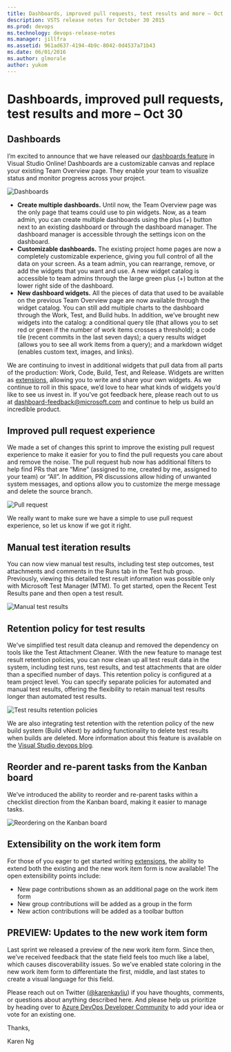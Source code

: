 ```yaml
---
title: Dashboards, improved pull requests, test results and more – Oct 30
description: VSTS release notes for October 30 2015
ms.prod: devops
ms.technology: devops-release-notes
ms.manager: jillfra
ms.assetid: 961ad637-4194-4b9c-8042-0d4537a71b43
ms.date: 06/01/2016
ms.author: glmorale
author: yukom
---
```


# Dashboards, improved pull requests, test results and more – Oct 30

## Dashboards

I’m excited to announce that we have released our [dashboards feature](https://devblogs.microsoft.com/devops/agile-project-management-futures-august-2015/) in Visual Studio Online! Dashboards are a customizable canvas and replace your existing Team Overview page. They enable your team to visualize status and monitor progress across your project.

![Dashboards](media/10_30_01.png)

- **Create multiple dashboards.** Until now, the Team Overview page was the only page that teams could use to pin widgets. Now, as a team admin, you can create multiple dashboards using the plus (+) button next to an existing dashboard or through the dashboard manager. The dashboard manager is accessible through the settings icon on the dashboard.
- **Customizable dashboards.** The existing project home pages are now a completely customizable experience, giving you full control of all the data on your screen. As a team admin, you can rearrange, remove, or add the widgets that you want and use. A new widget catalog is accessible to team admins through the large green plus (+) button at the lower right side of the dashboard.
- **New dashboard widgets.** All the pieces of data that used to be available on the previous Team Overview page are now available through the widget catalog. You can still add multiple charts to the dashboard through the Work, Test, and Build hubs. In addition, we’ve brought new widgets into the catalog: a conditional query tile (that allows you to set red or green if the number of work items crosses a threshold); a code tile (recent commits in the last seven days); a query results widget (allows you to see all work items from a query); and a markdown widget (enables custom text, images, and links).

We are continuing to invest in additional widgets that pull data from all parts of the production: Work, Code, Build, Test, and Release. Widgets are written as [extensions](/azure/devops/integrate/), allowing you to write and share your own widgets. As we continue to roll in this space, we’d love to hear what kinds of widgets you’d like to see us invest in. If you’ve got feedback here, please reach out to us at [dashboard-feedback@microsoft.com](mailto:dashboard-feedback@microsoft.com) and continue to help us build an incredible product.

## Improved pull request experience

We made a set of changes this sprint to improve the existing pull request experience to make it easier for you to find the pull requests you care about and remove the noise. The pull request hub now has additional filters to help find PRs that are “Mine” (assigned to me, created by me, assigned to your team) or “All”. In addition, PR discussions allow hiding of unwanted system messages, and options allow you to customize the merge message and delete the source branch.

![Pull request](media/10_30_02.png)

We really want to make sure we have a simple to use pull request experience, so let us know if we got it right.

## Manual test iteration results

You can now view manual test results, including test step outcomes, test attachments and comments in the Runs tab in the Test hub group. Previously, viewing this detailed test result information was possible only with Microsoft Test Manager (MTM). To get started, open the Recent Test Results pane and then open a test result.

![Manual test results](media/10_30_03.png)

## Retention policy for test results

We've simplified test result data cleanup and removed the dependency on tools like the Test Attachment Cleaner. With the new feature to manage test result retention policies, you can now clean up all test result data in the system, including test runs, test results, and test attachments that are older than a specified number of days. This retention policy is configured at a team project level. You can specify separate policies for automated and manual test results, offering the flexibility to retain manual test results longer than automated test results.

![Test results retention policies](media/10_30_04.png)

We are also integrating test retention with the retention policy of the new build system (Build vNext) by adding functionality to delete test results when builds are deleted. More information about this feature is available on the [Visual Studio devops blog](https://devblogs.microsoft.com/devops/test-result-data-retention-with-team-foundation-server-2015/).

## Reorder and re-parent tasks from the Kanban board

We’ve introduced the ability to reorder and re-parent tasks within a checklist direction from the Kanban board, making it easier to manage tasks.

![Reordering on the Kanban board](media/10_30_05.png)

## Extensibility on the work item form

For those of you eager to get started writing [extensions](/azure/devops/integrate/), the ability to extend both the existing and the new work item form is now available! The open extensibility points include:

- New page contributions shown as an additional page on the work item form
- New group contributions will be added as a group in the form
- New action contributions will be added as a toolbar button

## PREVIEW: Updates to the new work item form

Last sprint we released a preview of the new work item form. Since then, we’ve received feedback that the state field feels too much like a label, which causes discoverability issues. So we’ve enabled state coloring in the new work item form to differentiate the first, middle, and last states to create a visual language for this field.

Please reach out on Twitter ([@karenkayliu](https://twitter.com/karenkayliu)) if you have thoughts, comments, or questions about anything described here. And please help us prioritize by heading over to [Azure DevOps Developer Community](https://developercommunity.visualstudio.com/spaces/21/index.html) to add your idea or vote for an existing one.

Thanks,

Karen Ng
